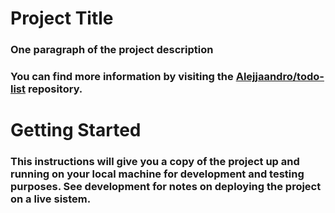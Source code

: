 # Project Title
### One paragraph of the project description
### You can find more information by visiting the [Alejjaandro/todo-list](https://github.com/Alejjaandro/todo-list) repository.

# Getting Started
### This instructions will give you a copy of the project up and running on your local machine for development and testing purposes. See development for notes on deploying the project on a live sistem.
